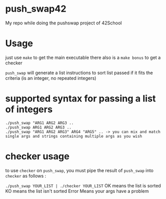 # push_swap42
My repo while doing the pushswap project of 42School


# Usage
just use `make` to get the main executable
there also is a `make bonus` to get a checker

`push_swap` will generate a list instructions to sort list passed if it fits the criteria (is an integer, no repeated integers)

# supported syntax for passing a list of integers
```
./push_swap "ARG1 ARG2 ARG3 ..
./push_swap ARG1 ARG2 ARG3 ..
./push_swap "ARG1 ARG2 ARG3" ARG4 "ARG5" .. -> you can mix and match single args and strings containing multiple args as you wish
```
# checker usage

to use `checker` on `push_swap`, you must pipe the result of `push_swap` into `checker` as follows :

```./push_swap YOUR_LIST | ./checker YOUR_LIST```
OK means the list is sorted
KO means the list isn't sorted
Error Means your args have a problem
